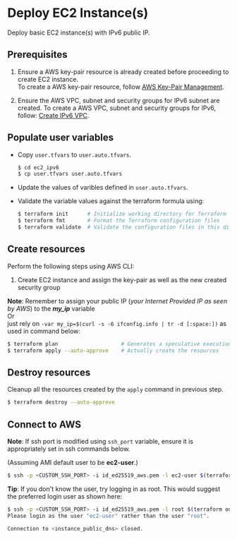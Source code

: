 # Deploy EC2 Instance(s)
Deploy basic EC2 instance(s) with IPv6 public IP.

## Prerequisites
1. Ensure a AWS key-pair resource is already created before proceeding to create EC2 instance.\
To create a AWS key-pair resource, follow [AWS Key-Pair Management](../key_management/README.md#AWS_Key-Pair_Management).

2. Ensure the AWS VPC, subnet and security groups for IPv6 subnet are created.
To create a AWS VPC, subnet and security groups for IPv6, follow: [Create IPv6 VPC](../vpc/README.md#Create_IPv6_VPC).

## Populate user variables
*  Copy `user.tfvars` to `user.auto.tfvars`.
    ```bash
    $ cd ec2_ipv6
    $ cp user.tfvars user.auto.tfvars
    ```

*  Update the values of varibles defined in `user.auto.tfvars`.

*  Validate the variable values against the terraform formula using:
    ```bash
    $ terraform init      # Initialize working directory for Terraform
    $ terraform fmt       # Format the Terraform configuration files
    $ terraform validate  # Validate the configuration files in this directory
    ```

## Create resources
Perform the following steps using AWS CLI:
1. Create EC2 instance and assign the key-pair as well as the new created security group

**Note**: Remember to assign your public IP (_your Internet Provided IP as seen by AWS_) to the **_my_ip_** variable
</br>Or
</br>just rely on `-var my_ip=$(curl -s -6 ifconfig.info | tr -d [:space:])` as used in command below:

```bash
$ terraform plan                    # Generates a speculative execution plan
$ terraform apply --auto-approve    # Actually create the resources
```

## Destroy resources
Cleanup all the resources created by the `apply` command in previous step.
```bash
$ terraform destroy --auto-approve
```

## Connect to AWS
**Note**: If ssh port is modified using `ssh_port` variable, ensure it is appropriately set in ssh commands below.

(Assuming AMI default user to be **ec2-user**.)
```bash
$ ssh -p <CUSTOM_SSH_PORT> -i id_ed25519_aws.pem -l ec2-user $(terraform output -raw instance_public_dns)
```

**Tip**: If you don't know the user, try logging in as root. This would suggest the preferred login user as shown here:

```bash
$ ssh -p <CUSTOM_SSH_PORT> -i id_ed25519_aws.pem -l root $(terraform output -raw instance_public_dns)
Please login as the user "ec2-user" rather than the user "root".

Connection to <instance_public_dns> closed.
```
